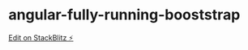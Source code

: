 # angular-fully-running-booststrap

[Edit on StackBlitz ⚡️](https://stackblitz.com/edit/angular-fully-running-booststrap)